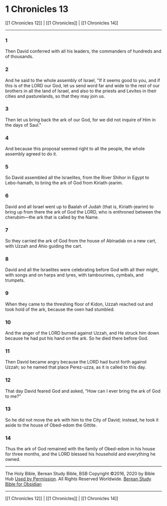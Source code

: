 # 1 Chronicles 13

[[1 Chronicles 12]] | [[1 Chronicles]] | [[1 Chronicles 14]]

---

### 1
Then David conferred with all his leaders, the commanders of hundreds and of thousands.

### 2
And he said to the whole assembly of Israel, "If it seems good to you, and if this is of the LORD our God, let us send word far and wide to the rest of our brothers in all the land of Israel, and also to the priests and Levites in their cities and pasturelands, so that they may join us.

### 3
Then let us bring back the ark of our God, for we did not inquire of Him in the days of Saul."

### 4
And because this proposal seemed right to all the people, the whole assembly agreed to do it.

### 5
So David assembled all the Israelites, from the River Shihor in Egypt to Lebo-hamath, to bring the ark of God from Kiriath-jearim.

### 6
David and all Israel went up to Baalah of Judah (that is, Kiriath-jearim) to bring up from there the ark of God the LORD, who is enthroned between the cherubim—the ark that is called by the Name.

### 7
So they carried the ark of God from the house of Abinadab on a new cart, with Uzzah and Ahio guiding the cart.

### 8
David and all the Israelites were celebrating before God with all their might, with songs and on harps and lyres, with tambourines, cymbals, and trumpets.

### 9
When they came to the threshing floor of Kidon, Uzzah reached out and took hold of the ark, because the oxen had stumbled.

### 10
And the anger of the LORD burned against Uzzah, and He struck him down because he had put his hand on the ark. So he died there before God.

### 11
Then David became angry because the LORD had burst forth against Uzzah; so he named that place Perez-uzza, as it is called to this day.

### 12
That day David feared God and asked, "How can I ever bring the ark of God to me?"

### 13
So he did not move the ark with him to the City of David; instead, he took it aside to the house of Obed-edom the Gittite.

### 14
Thus the ark of God remained with the family of Obed-edom in his house for three months, and the LORD blessed his household and everything he owned.

---

The Holy Bible, Berean Study Bible, BSB
Copyright ©2016, 2020 by Bible Hub
[Used by Permission](https://berean.bible/terms.htm). All Rights Reserved Worldwide.
[Berean Study Bible for Obsidian](https://github.com/gapmiss/berean-study-bible-for-obsidian)

---

[[1 Chronicles 12]] | [[1 Chronicles]] | [[1 Chronicles 14]]

